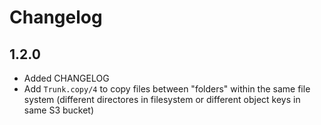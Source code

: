 # Changelog

## 1.2.0

- Added CHANGELOG
- Add `Trunk.copy/4` to copy files between "folders" within the same file system (different directores in filesystem or different object keys in same S3 bucket)
